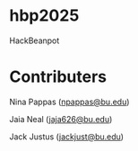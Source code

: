 # hbp2025
HackBeanpot


# Contributers
Nina Pappas (npappas@bu.edu)

Jaia Neal (jaja626@bu.edu)

Jack Justus (jackjust@bu.edu)
